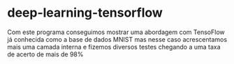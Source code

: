 # deep-learning-tensorflow

Com este programa conseguimos mostrar uma abordagem com TensoFlow já conhecida como a
base de dados MNIST mas nesse caso acrescentamos mais uma camada interna e fizemos 
diversos testes chegando a uma taxa de acerto de mais de 98%
